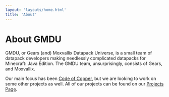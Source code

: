 ```yaml
---
layout: 'layouts/home.html'
title: 'About'
---
```

# About GMDU

GMDU, or Gears (and) Moxvallix Datapack Universe, is a small team of datapack developers making
needlessly complicated datapacks for Minecraft: Java Edition. The GMDU team, unsurprisingly, consists
of Gears, and Moxvallix.

Our main focus has been [Code of Copper](/projects/code_of_copper/), but we are looking to work on some other projects
as well. All of our projects can be found on our [Projects Page](/projects/).